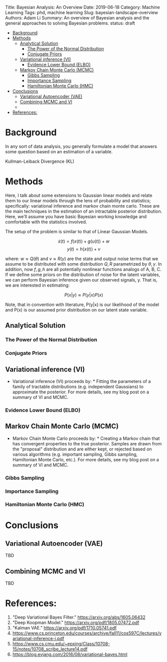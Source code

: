 Title: Bayesian Analysis: An Overview
Date: 2019-06-18
Category: Machine Learning
Tags: phd, machine learning
Slug: bayesian-landscape-overview
Authors: Adam Li
Summary: An overview of Bayesian analysis and the general approaches to solving Bayesian problems.
status: draft

<!-- MarkdownTOC autolink="true" -->

- [Background](#background)
- [Methods](#methods)
    - [Analytical Solution](#analytical-solution)
        - [The Power of the Normal Distribution](#the-power-of-the-normal-distribution)
        - [Conjugate Priors](#conjugate-priors)
    - [Variational inference \(VI\)](#variational-inference-vi)
        - [Evidence Lower Bound \(ELBO\)](#evidence-lower-bound-elbo)
    - [Markov Chain Monte Carlo \(MCMC\)](#markov-chain-monte-carlo-mcmc)
        - [Gibbs Sampling](#gibbs-sampling)
        - [Importance Sampling](#importance-sampling)
        - [Hamiltonian Monte Carlo \(HMC\)](#hamiltonian-monte-carlo-hmc)
- [Conclusions](#conclusions)
    - [Variational Autoencoder \(VAE\)](#variational-autoencoder-vae)
    - [Combining MCMC and VI](#combining-mcmc-and-vi)
    - [](#)
- [References:](#references)

<!-- /MarkdownTOC -->

# Background
In any sort of data analysis, you generally formulate a model that answers some question based on an estimation of a variable. 

Kullman-Leiback Divergence (KL)

# Methods
Here, I talk about some extensions to Gaussian linear models and relate them to our linear models through the lens of probability and statistics; specifically: variational inference and markov chain monte carlo. These are the main techniques in the estimation of an intractable posterior distribution. Here, we'll assume you have basic Bayesian working knowledge and comfortable with the statistics involved.

The setup of the problem is similar to that of Linear Gaussian Models.

$$\dot{x}(t) = f(x(t)) + g(u(t)) + w$$
$$y(t) = h(x(t)) + v$$

where: $w \approx Q(\theta)$ and $v \approx R(\gamma)$ are the state and output noise terms that we assume to be distributed with some distribution $Q,R$ parametrized by $\theta, \gamma$. In addition, now $f, g, h$ are all potentially nonlinear functions analogs of A, B, C. If we define some priors on the distribution of noise for the latent variables, we can perform Bayesian inference given our observed signals, y. That is, we are interested in estimating:

$$P(x|y) \approx P(y|x) P(x)$$

Note, that in convention with literature, P(y|x) is our likelihood of the model and P(x) is our assumed prior distribution on our latent state variable. 

## Analytical Solution

### The Power of the Normal Distribution

### Conjugate Priors

## Variational inference (VI)
* Variational inference (VI) proceeds by: * 
Fitting the parameters of a family of tractable distributions (e.g. independent Gaussians) to approximate the posterior. For more details, see my blog post on a summary of VI and MCMC.

### Evidence Lower Bound (ELBO)

## Markov Chain Monte Carlo (MCMC)
* Markov Chain Monte Carlo proceeds by: * 
Creating a Markov chain that has convergent properties to the true posterior. Samples are drawn from the "proposal" distribution and are either kept, or rejected based on various algorithms (e.g. important sampling, Gibbs sampling, Hamiltonian Monte Carlo, etc.). For more details, see my blog post on a summary of VI and MCMC.

### Gibbs Sampling

### Importance Sampling

### Hamiltonian Monte Carlo (HMC)

# Conclusions

## Variational Autoencoder (VAE)
TBD

## Combining MCMC and VI
TBD

## 

# References:
1. "Deep Variational Bayes Filter." https://arxiv.org/abs/1605.06432
2. "Deep Koopman Model." https://arxiv.org/pdf/1805.07472.pdf
3. "Kalman VAE." https://arxiv.org/pdf/1710.05741.pdf
4. https://www.cs.princeton.edu/courses/archive/fall11/cos597C/lectures/variational-inference-i.pdf
5. https://www.cs.cmu.edu/~epxing/Class/10708-15/notes/10708_scribe_lecture14.pdf
6. https://blog.evjang.com/2016/08/variational-bayes.html
